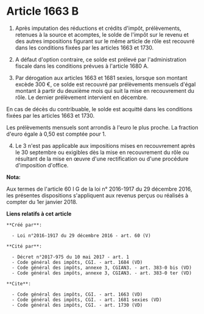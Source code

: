 # Article 1663 B

1. Après imputation des réductions et crédits d'impôt, prélèvements, retenues à la source et acomptes, le solde de l'impôt
sur le revenu et des autres impositions figurant sur le même article de rôle est recouvré dans les conditions fixées par les
articles 1663 et 1730.

2. A défaut d'option contraire, ce solde est prélevé par l'administration fiscale dans les conditions prévues à l'article
1680 A. 

3. Par dérogation aux articles 1663 et 1681 sexies, lorsque son montant excède 300 €, ce solde est recouvré par prélèvements
mensuels d'égal montant à partir du deuxième mois qui suit la mise en recouvrement du rôle. Le dernier prélèvement intervient
en décembre. 

En cas de décès du contribuable, le solde est acquitté dans les conditions fixées par les articles 1663 et 1730. 

Les prélèvements mensuels sont arrondis à l'euro le plus proche. La fraction d'euro égale à 0,50 est comptée pour 1.

4. Le 3 n'est pas applicable aux impositions mises en recouvrement après le 30 septembre ou exigibles dès la mise en
recouvrement du rôle ou résultant de la mise en œuvre d'une rectification ou d'une procédure d'imposition d'office.

**Nota:**

Aux termes de l'article 60 I G de la loi n° 2016-1917 du 29 décembre 2016, les présentes dispositions s'appliquent aux
revenus perçus ou réalisés à compter du 1er janvier 2018.

**Liens relatifs à cet article**

	**Créé par**:

	  - Loi n°2016-1917 du 29 décembre 2016 - art. 60 (V)

	**Cité par**:

	  - Décret n°2017-975 du 10 mai 2017 - art. 1
	  - Code général des impôts, CGI. - art. 1684 (VD)
	  - Code général des impôts, annexe 3, CGIAN3. - art. 383-0 bis (VD)
	  - Code général des impôts, annexe 3, CGIAN3. - art. 383-0 ter (VD)

	**Cite**:

	  - Code général des impôts, CGI. - art. 1663 (VD)
	  - Code général des impôts, CGI. - art. 1681 sexies (VD)
	  - Code général des impôts, CGI. - art. 1730 (VD)
